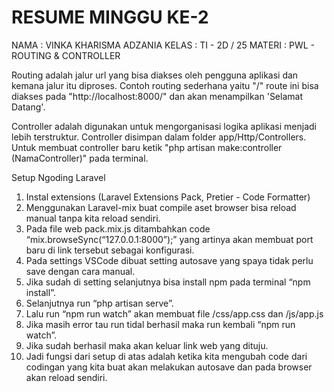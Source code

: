 # RESUME MINGGU KE-2
NAMA   : VINKA KHARISMA ADZANIA
KELAS  : TI - 2D / 25 
MATERI : PWL - ROUTING & CONTROLLER

Routing adalah jalur url yang bisa diakses oleh pengguna aplikasi dan kemana jalur itu diproses. Contoh routing sederhana yaitu "/" route ini bisa diakses pada "http://localhost:8000/" dan akan menampilkan 'Selamat Datang'.


Controller adalah digunakan untuk mengorganisasi logika aplikasi menjadi lebih terstruktur. Controller disimpan dalam folder app/Http/Controllers. Untuk membuat controller baru ketik "php artisan make:controller (NamaController)" pada terminal.


Setup Ngoding Laravel
1. Instal extensions (Laravel Extensions Pack, Pretier - Code Formatter)
2. Menggunakan Laravel-mix buat compile aset browser bisa reload manual tanpa kita reload sendiri.
3. Pada file web pack.mix.js ditambahkan code “mix.browseSync(“127.0.0.1:8000”);” yang artinya akan membuat port baru di link tersebut sebagai konfigurasi.
4. Pada settings VSCode dibuat setting autosave yang spaya tidak perlu save dengan cara manual.
5. Jika sudah di setting selanjutnya bisa install npm pada terminal “npm install”.
6. Selanjutnya run “php artisan serve”.
7. Lalu run “npm run watch” akan membuat file /css/app.css dan /js/app.js 
8. Jika masih error tau run tidal berhasil maka run kembali “npm run watch”.
9. Jika sudah berhasil maka akan keluar link web yang dituju.
10. Jadi fungsi dari setup di atas adalah ketika kita mengubah code dari codingan yang kita buat akan melakukan autosave dan pada browser akan reload sendiri.
